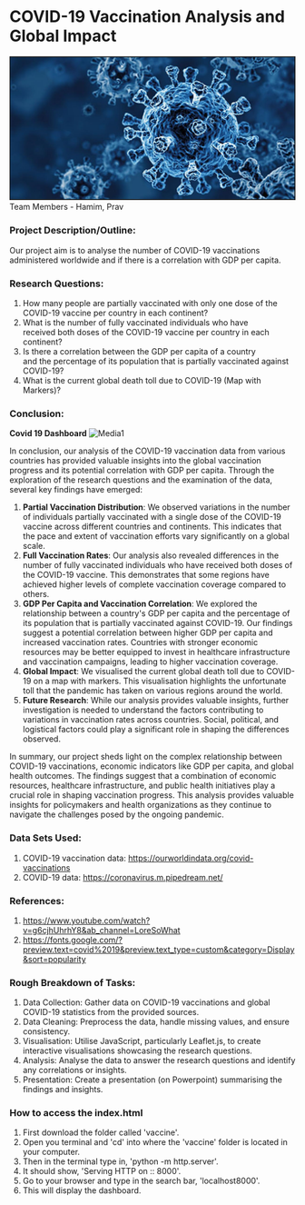 # COVID-19 Vaccination Analysis and Global Impact
![1-Logo](picture/Capture1.PNG)
Team Members - Hamim, Prav

### Project Description/Outline:
Our project aim is to analyse the number of COVID-19 vaccinations administered worldwide and if there is a correlation with GDP per capita.


### Research Questions:
1. How many people are partially vaccinated with only one dose of the COVID-19 vaccine per country in each continent?
2. What is the number of fully vaccinated individuals who have received both doses of the COVID-19 vaccine per country in each continent?       
3. Is there a correlation between the GDP per capita of a country and the percentage of its population that is partially vaccinated against COVID-19?  
4. What is the current global death toll due to COVID-19 (Map with Markers)?      


### Conclusion:

**Covid 19 Dashboard**
![Media1](images/Media1.gif)

In conclusion, our analysis of the COVID-19 vaccination data from various countries has provided valuable insights into the global vaccination progress and its potential correlation with GDP per capita. Through the exploration of the research questions and the examination of the data, several key findings have emerged:

1. **Partial Vaccination Distribution**: We observed variations in the number of individuals partially vaccinated with a single dose of the COVID-19 vaccine across different countries and continents. This indicates that the pace and extent of vaccination efforts vary significantly on a global scale.
2. **Full Vaccination Rates**: Our analysis also revealed differences in the number of fully vaccinated individuals who have received both doses of the COVID-19 vaccine. This demonstrates that some regions have achieved higher levels of complete vaccination coverage compared to others.
3. **GDP Per Capita and Vaccination Correlation**: We explored the relationship between a country's GDP per capita and the percentage of its population that is partially vaccinated against COVID-19. Our findings suggest a potential correlation between higher GDP per capita and increased vaccination rates. Countries with stronger economic resources may be better equipped to invest in healthcare infrastructure and vaccination campaigns, leading to higher vaccination coverage.
4. **Global Impact**: We visualised the current global death toll due to COVID-19 on a map with markers. This visualisation highlights the unfortunate toll that the pandemic has taken on various regions around the world.
5. **Future Research**: While our analysis provides valuable insights, further investigation is needed to understand the factors contributing to variations in vaccination rates across countries. Social, political, and logistical factors could play a significant role in shaping the differences observed.

In summary, our project sheds light on the complex relationship between COVID-19 vaccinations, economic indicators like GDP per capita, and global health outcomes. The findings suggest that a combination of economic resources, healthcare infrastructure, and public health initiatives play a crucial role in shaping vaccination progress. This analysis provides valuable insights for policymakers and health organizations as they continue to navigate the challenges posed by the ongoing pandemic.

### Data Sets Used:
1. COVID-19 vaccination data: https://ourworldindata.org/covid-vaccinations
2. COVID-19 data: https://coronavirus.m.pipedream.net/

### References:
1. https://www.youtube.com/watch?v=g6cjhUhrhY8&ab_channel=LoreSoWhat
2. https://fonts.google.com/?preview.text=covid%2019&preview.text_type=custom&category=Display&sort=popularity

### Rough Breakdown of Tasks:
1. Data Collection: Gather data on COVID-19 vaccinations and global COVID-19 statistics from the provided sources.
2. Data Cleaning: Preprocess the data, handle missing values, and ensure consistency. 
3. Visualisation: Utilise JavaScript, particularly Leaflet.js, to create interactive visualisations showcasing the research questions.
4. Analysis: Analyse the data to answer the research questions and identify any correlations or insights.
5. Presentation: Create a presentation (on Powerpoint) summarising the findings and insights. 

### How to access the index.html
1. First download the folder called 'vaccine'.
2. Open you terminal and 'cd' into where the 'vaccine' folder is located in your computer.
3. Then in the terminal type in, 'python -m http.server'.
4. It should show, 'Serving HTTP on :: 8000'.
5. Go to your browser and type in the search bar, 'localhost8000'.
6. This will display the dashboard.

